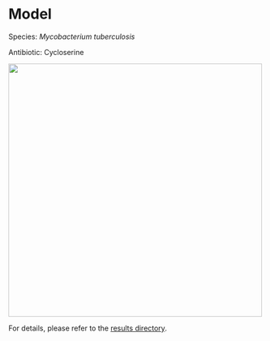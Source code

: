 
# Model

Species: *Mycobacterium tuberculosis*

Antibiotic: Cycloserine

<a href="./model.pdf"><img src="./model.png" width=500 height=500 /></a>

For details, please refer to the [results directory](../../../../../results/cart_b/mycobacterium%20tuberculosis/cycloserine/repeat_1/).

